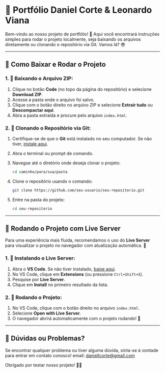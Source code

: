 # 📁 Portfólio Daniel Corte & Leonardo Viana

Bem-vindo ao nosso projeto de portfólio! 🚀 Aqui você encontrará instruções simples para rodar o projeto localmente, seja baixando os arquivos diretamente ou clonando o repositório via Git. Vamos lá? 😎

---

## 📂 Como Baixar e Rodar o Projeto

### 1. 🔗 **Baixando o Arquivo ZIP:**

1. Clique no botão **Code** (no topo da página do repositório) e selecione **Download ZIP**.
2. Acesse a pasta onde o arquivo foi salvo.
3. Clique com o botão direito no arquivo ZIP e selecione **Extrair tudo** ou **Descompactar aqui**.
4. Abra a pasta extraída e procure pelo arquivo `index.html`.

### 2. 🔁 **Clonando o Repositório via Git:**

1. Certifique-se de que o **Git** está instalado no seu computador. Se não tiver, [instale aqui](https://git-scm.com/).
2. Abra o terminal ou prompt de comando.
3. Navegue até o diretório onde deseja clonar o projeto:

   ```bash
   cd caminho/para/sua/pasta
   ```

4. Clone o repositório usando o comando:

   ```bash
   git clone https://github.com/seu-usuario/seu-repositorio.git
   ```

5. Entre na pasta do projeto:

   ```bash
   cd seu-repositorio
   ```

---

## 🚀 Rodando o Projeto com **Live Server**

Para uma experiência mais fluida, recomendamos o uso do **Live Server** para visualizar o projeto no navegador com atualização automática. 🌌

### 1. 🔧 Instalando o Live Server:

1. Abra o **VS Code**. Se não tiver instalado, [baixe aqui](https://code.visualstudio.com/).
2. No VS Code, clique em **Extensions** (ou pressione `Ctrl+Shift+X`).
3. Pesquise por **Live Server**.
4. Clique em **Install** no primeiro resultado da lista.

### 2. 🚪 Rodando o Projeto:

1. No VS Code, clique com o botão direito no arquivo `index.html`.
2. Selecione **Open with Live Server**.
3. O navegador abrirá automaticamente com o projeto rodando! 🌟

---

## 🌊 Dúvidas ou Problemas?
Se encontrar qualquer problema ou tiver alguma dúvida, sinta-se à vontade para entrar em contato conosco!
email: daniellcorte@gmail.com

Obrigado por testar nosso projeto! 🚀🚀

